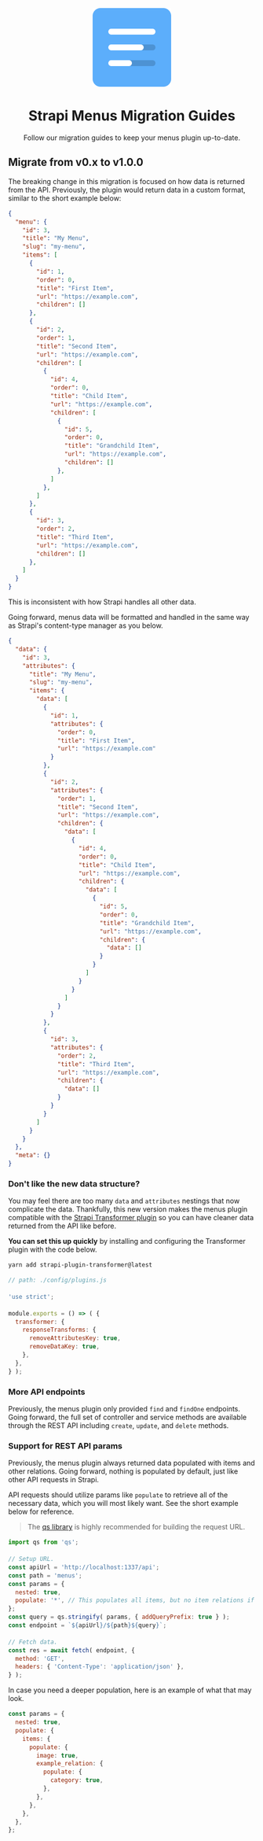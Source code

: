 <div align="center">
  <img style="width: 160px; height: auto;" src="public/logo.png" alt="Logo for Strapi menus plugin" />
  <h1>Strapi Menus Migration Guides</h1>
  <p>Follow our migration guides to keep your menus plugin up-to-date.</p>
</div>

## Migrate from v0.x to v1.0.0

The breaking change in this migration is focused on how data is returned from the API. Previously, the plugin would return data in a custom format, similar to the short example below:

```json
{
  "menu": {
    "id": 3,
    "title": "My Menu",
    "slug": "my-menu",
    "items": [
      {
        "id": 1,
        "order": 0,
        "title": "First Item",
        "url": "https://example.com",
        "children": []
      },
      {
        "id": 2,
        "order": 1,
        "title": "Second Item",
        "url": "https://example.com",
        "children": [
          {
            "id": 4,
            "order": 0,
            "title": "Child Item",
            "url": "https://example.com",
            "children": [
              {
                "id": 5,
                "order": 0,
                "title": "Grandchild Item",
                "url": "https://example.com",
                "children": []
              },
            ]
          },
        ]
      },
      {
        "id": 3,
        "order": 2,
        "title": "Third Item",
        "url": "https://example.com",
        "children": []
      },
    ]
  }
}
```

This is inconsistent with how Strapi handles all other data.

Going forward, menus data will be formatted and handled in the same way as Strapi's content-type manager as you below.

```json
{
  "data": {
    "id": 3,
    "attributes": {
      "title": "My Menu",
      "slug": "my-menu",
      "items": {
        "data": [
          {
            "id": 1,
            "attributes": {
              "order": 0,
              "title": "First Item",
              "url": "https://example.com"
            }
          },
          {
            "id": 2,
            "attributes": {
              "order": 1,
              "title": "Second Item",
              "url": "https://example.com",
              "children": {
                "data": [
                  {
                    "id": 4,
                    "order": 0,
                    "title": "Child Item",
                    "url": "https://example.com",
                    "children": {
                      "data": [
                        {
                          "id": 5,
                          "order": 0,
                          "title": "Grandchild Item",
                          "url": "https://example.com",
                          "children": {
                            "data": []
                          }
                        }
                      ]
                    }
                  }
                ]
              }
            }
          },
          {
            "id": 3,
            "attributes": {
              "order": 2,
              "title": "Third Item",
              "url": "https://example.com",
              "children": {
                "data": []
              }
            }
          }
        ]
      }
    }
  },
  "meta": {}
}
```

### Don't like the new data structure?

You may feel there are too many `data` and `attributes` nestings that now complicate the data. Thankfully, this new version makes the menus plugin compatible with the [Strapi Transformer plugin](https://github.com/ComfortablyCoding/strapi-plugin-transformer) so you can have cleaner data returned from the API like before.

**You can set this up quickly** by installing and configuring the Transformer plugin with the code below.

```bash
yarn add strapi-plugin-transformer@latest
```

```js
// path: ./config/plugins.js

'use strict';

module.exports = () => ( {
  transformer: {
    responseTransforms: {
      removeAttributesKey: true,
      removeDataKey: true,
    },
  },
} );
```

### More API endpoints

Previously, the menus plugin only provided `find` and `findOne` endpoints. Going forward, the full set of controller and service methods are available through the REST API including `create`, `update`, and `delete` methods.

### Support for REST API params

Previously, the menus plugin always returned data populated with items and other relations. Going forward, nothing is populated by default, just like other API requests in Strapi.

API requests should utilize params like `populate` to retrieve all of the necessary data, which you will most likely want. See the short example below for reference.

> The [qs library](https://github.com/ljharb/qs) is highly recommended for building the request URL.

```js
import qs from 'qs';

// Setup URL.
const apiUrl = 'http://localhost:1337/api';
const path = 'menus';
const params = {
  nested: true,
  populate: '*', // This populates all items, but no item relations if you have them.
};
const query = qs.stringify( params, { addQueryPrefix: true } );
const endpoint = `${apiUrl}/${path}${query}`;

// Fetch data.
const res = await fetch( endpoint, {
  method: 'GET',
  headers: { 'Content-Type': 'application/json' },
} );
```

In case you need a deeper population, here is an example of what that may look.

```js
const params = {
  nested: true,
  populate: {
    items: {
      populate: {
        image: true,
        example_relation: {
          populate: {
            category: true,
          },
        },
      },
    },
  },
};
```
